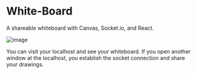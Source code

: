 # White-Board
A shareable whiteboard with Canvas, Socket.io, and React.

![image](https://user-images.githubusercontent.com/66209332/185316286-086c5a72-6781-4485-a4b7-41176bf22891.png)

You can visit your localhost and see your whiteboard. If you open another window at the localhost, you establish the socket connection and share your drawings.
